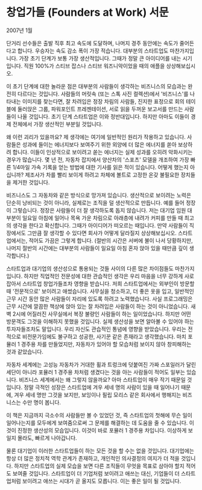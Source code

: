 # 창업가들 (Founders at Work) 서문

2007년 1월

단거리 선수들은 출발 직후 최고 속도에 도달하며, 나머지 경주 동안에는 속도가 줄어든다고 합니다. 우승자는 속도 감소 폭이 가장 적습니다. 대부분의 스타트업도 마찬가지입니다. 가장 초기 단계가 보통 가장 생산적입니다. 그때가 정말 큰 아이디어를 내는 시기입니다. 직원 100%가 스티브 잡스나 스티브 워즈니악이었을 때의 애플을 상상해보십시오.

이 초기 단계에 대한 놀라운 점은 대부분의 사람들이 생각하는 비즈니스의 모습과는 완전히 다르다는 것입니다. 사람들의 머릿속 (또는 스톡 사진 컬렉션)에서 '비즈니스'를 나타내는 이미지를 찾는다면, 잘 차려입은 정장 차림의 사람들, 진지한 표정으로 회의 테이블에 둘러앉은 그룹, 파워포인트 프레젠테이션, 서로 읽을 두꺼운 보고서를 만드는 사람들이 나올 것입니다. 초기 단계 스타트업은 이와 정반대입니다. 하지만 아마도 이들이 경제 전체에서 가장 생산적인 부분일 것입니다.

왜 이런 괴리가 있을까요? 제 생각에는 여기에 일반적인 원리가 작용하고 있습니다. 사람들은 성과에 들이는 에너지보다 보여주기 위한 외양에 더 많은 에너지를 쏟아 보상하려 합니다. 이들이 인상적으로 보이려고 쏟는 에너지는 실제 성과를 오히려 악화시키는 경우가 많습니다. 몇 년 전, 자동차 잡지에서 양산차의 '스포츠' 모델을 개조하여 가장 빠른 1/4마일 가속 기록을 얻는 방법에 대한 기사를 읽은 적이 있습니다. 어떻게 했는지 아십니까? 제조사가 차를 빨리 보이게 하려고 차체에 볼트로 고정한 온갖 불필요한 장치들을 제거한 것입니다.

비즈니스도 그 자동차와 같은 방식으로 망가져 있습니다. 생산적으로 보이려는 노력은 단순히 낭비되는 것이 아니라, 실제로는 조직을 덜 생산적으로 만듭니다. 예를 들어 정장이 그렇습니다. 정장은 사람들이 더 잘 생각하도록 돕지 않습니다. 저는 대기업 임원 대부분이 일요일 아침에 일어나 목욕 가운 차림으로 아래층에 내려가 커피를 만들 때 최고의 생각을 한다고 확신합니다. 그때가 아이디어가 떠오르는 때입니다. 만약 사람들이 직장에서도 그만큼 잘 생각할 수 있다면 회사가 어떻게 달라질지 상상해보십시오. 스타트업에서는, 적어도 가끔은 그렇게 합니다. (절반의 시간은 서버에 불이 나서 당황하지만, 나머지 절반의 시간에는 대부분의 사람들이 일요일 아침 혼자 앉아 있을 때만큼 깊이 생각합니다.)

스타트업과 대기업의 생산성으로 통용되는 것들 사이의 다른 많은 차이점들도 마찬가지입니다. 하지만 직업적인 전문성에 대한 관습적인 생각은 우리 마음을 너무 강하게 사로잡아서 스타트업 창업가들조차 영향을 받습니다. 저희 스타트업에서는 외부인이 방문할 때 '전문적으로' 보이려고 애썼습니다. 사무실을 청소하고, 더 좋은 옷을 입고, 일반적인 근무 시간 동안 많은 사람들이 자리에 있도록 하려고 노력했습니다. 사실 프로그래밍은 근무 시간에 깔끔한 책상에 앉아 있는 잘 차려입은 사람들이 하는 것이 아니었습니다. 새벽 2시에 어질러진 사무실에서 복장 불량인 사람들이 하는 일이었습니다. 하지만 어떤 방문객도 그것을 이해하지 못했을 것입니다. 실제 생산성을 보면 알아볼 수 있어야 하는 투자자들조차도 말입니다. 우리 자신도 관습적인 통념에 영향을 받았습니다. 우리는 전적으로 비전문가임에도 불구하고 성공한, 사기꾼 같은 존재라고 생각했습니다. 마치 포뮬러 1 경주용 차를 만들었지만, 자동차가 있어야 할 모습처럼 보이지 않아 창피해하는 것과 같았습니다.

자동차 세계에는 고성능 자동차가 거대한 휠과 트렁크에 덧붙여진 가짜 스포일러가 달린 세단이 아니라 포뮬러 1 경주용 차처럼 생겼다는 것을 아는 사람들이 적어도 일부는 있습니다. 비즈니스 세계에서는 왜 그렇지 않을까요? 아마 스타트업이 매우 작기 때문일 것입니다. 정말 극적인 성장은 스타트업에 겨우 세네 명의 사람이 있을 때 일어나기 때문에, 겨우 세네 명만 그것을 보지만, 보잉이나 필립 모리스 같은 회사에서 행해지는 비즈니스는 수만 명이 봅니다.

이 책은 지금까지 극소수의 사람들만 볼 수 있었던 것, 즉 스타트업의 첫해에 무슨 일이 일어나는지를 모두에게 보여줌으로써 그 문제를 해결하는 데 도움을 줄 수 있습니다. 이것이 진정한 생산성의 모습입니다. 이것이 바로 포뮬러 1 경주용 차입니다. 이상하게 보일지 몰라도, 빠르게 나아갑니다.

물론 대기업이 이러한 스타트업들이 하는 모든 것을 할 수는 없을 것입니다. 대기업에는 항상 더 많은 정치적 역학 관계가 존재하고, 개인적인 의사결정의 여지가 더 적을 것입니다. 하지만 스타트업의 실제 모습을 보면 다른 조직들이 무엇을 목표로 삼아야 할지 적어도 보여줄 것입니다. 스타트업이 더 기업처럼 보이려고 애쓰는 대신, 기업들이 더 스타트업처럼 보이려고 애쓰는 시대가 곧 올지도 모릅니다. 이는 좋은 일이 될 것입니다.